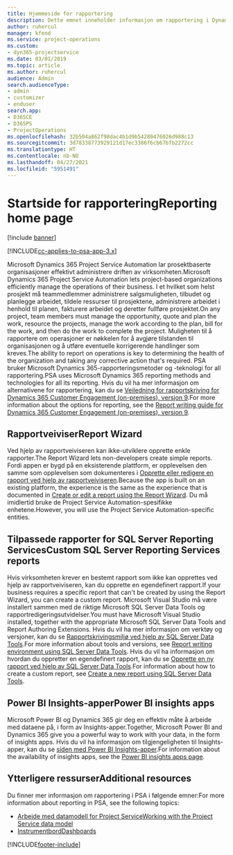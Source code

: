 ```yaml
---
title: Hjemmeside for rapportering
description: Dette emnet inneholder informasjon om rapportering i Dynamics 365 Project Service Automation.
author: ruhercul
manager: kfend
ms.service: project-operations
ms.custom:
- dyn365-projectservice
ms.date: 03/01/2019
ms.topic: article
ms.author: ruhercul
audience: Admin
search.audienceType:
- admin
- customizer
- enduser
search.app:
- D365CE
- D365PS
- ProjectOperations
ms.openlocfilehash: 32b504a862f98dac4b1d9b54289476026d988c13
ms.sourcegitcommit: 3d78338773929121d17ec3386f6cb67bfb2272cc
ms.translationtype: HT
ms.contentlocale: nb-NO
ms.lasthandoff: 04/27/2021
ms.locfileid: "5951491"
---
```

# <a name="reporting-home-page"></a><span data-ttu-id="0d84e-103">Startside for rapportering</span><span class="sxs-lookup"><span data-stu-id="0d84e-103">Reporting home page</span></span>

[!include [banner](../includes/psa-now-project-operations.md)]

[!INCLUDE[cc-applies-to-psa-app-3.x](../includes/cc-applies-to-psa-app-3x.md)]

<span data-ttu-id="0d84e-104">Microsoft Dynamics 365 Project Service Automation lar prosektbaserte organisasjoner effektivt administrere driften av virksomheten.</span><span class="sxs-lookup"><span data-stu-id="0d84e-104">Microsoft Dynamics 365 Project Service Automation lets project-based organizations efficiently manage the operations of their business.</span></span> <span data-ttu-id="0d84e-105">I et hvilket som helst prosjekt må teammedlemmer administrere salgsmuligheten, tilbudet og planlegge arbeidet, tildele ressurser til prosjektene, administrere arbeidet i henhold til planen, fakturere arbeidet og deretter fullføre prosjektet.</span><span class="sxs-lookup"><span data-stu-id="0d84e-105">On any project, team members must manage the opportunity, quote and plan the work, resource the projects, manage the work according to the plan, bill for the work, and then do the work to complete the project.</span></span> <span data-ttu-id="0d84e-106">Muligheten til å rapportere om operasjoner er nøkkelen for å avgjøre tilstanden til organisasjonen og å utføre eventuelle korrigerende handlinger som kreves.</span><span class="sxs-lookup"><span data-stu-id="0d84e-106">The ability to report on operations is key to determining the health of the organization and taking any corrective action that's required.</span></span> <span data-ttu-id="0d84e-107">PSA bruker Microsoft Dynamics 365-rapporteringsmetoder og -teknologi for all rapportering.</span><span class="sxs-lookup"><span data-stu-id="0d84e-107">PSA uses Microsoft Dynamics 365 reporting methods and technologies for all its reporting.</span></span> <span data-ttu-id="0d84e-108">Hvis du vil ha mer informasjon om alternativene for rapportering, kan du se [Veiledning for rapportskriving for Dynamics 365 Customer Engagement (on-premises), versjon 9](/dynamics365/customerengagement/on-premises/analytics/reporting-analytics-with-dynamics-365).</span><span class="sxs-lookup"><span data-stu-id="0d84e-108">For more information about the options for reporting, see the [Report writing guide for Dynamics 365 Customer Engagement (on-premises), version 9](/dynamics365/customerengagement/on-premises/analytics/reporting-analytics-with-dynamics-365).</span></span>

## <a name="report-wizard"></a><span data-ttu-id="0d84e-109">Rapportveiviser</span><span class="sxs-lookup"><span data-stu-id="0d84e-109">Report Wizard</span></span>

<span data-ttu-id="0d84e-110">Ved hjelp av rapportveiviseren kan ikke-utviklere opprette enkle rapporter.</span><span class="sxs-lookup"><span data-stu-id="0d84e-110">The Report Wizard lets non-developers create simple reports.</span></span> <span data-ttu-id="0d84e-111">Fordi appen er bygd på en eksisterende plattform, er opplevelsen den samme som opplevelsen som dokumenteres i [Opprette eller redigere en rapport ved hjelp av rapportveiviseren](/dynamics365/customerengagement/on-premises/basics/create-edit-copy-report-wizard).</span><span class="sxs-lookup"><span data-stu-id="0d84e-111">Because the app is built on an existing platform, the experience is the same as the experience that is documented in [Create or edit a report using the Report Wizard](/dynamics365/customerengagement/on-premises/basics/create-edit-copy-report-wizard).</span></span> <span data-ttu-id="0d84e-112">Du må imidlertid bruke de Project Service Automation-spesifikke enhetene.</span><span class="sxs-lookup"><span data-stu-id="0d84e-112">However, you will use the Project Service Automation-specific entities.</span></span>

## <a name="custom-sql-server-reporting-services-reports"></a><span data-ttu-id="0d84e-113">Tilpassede rapporter for SQL Server Reporting Services</span><span class="sxs-lookup"><span data-stu-id="0d84e-113">Custom SQL Server Reporting Services reports</span></span>

<span data-ttu-id="0d84e-114">Hvis virksomheten krever en bestemt rapport som ikke kan opprettes ved hjelp av rapportveiviseren, kan du opprette en egendefinert rapport.</span><span class="sxs-lookup"><span data-stu-id="0d84e-114">If your business requires a specific report that can't be created by using the Report Wizard, you can create a custom report.</span></span> <span data-ttu-id="0d84e-115">Microsoft Visual Studio må være installert sammen med de riktige Microsoft SQL Server Data Tools og rapportredigeringsutvidelser.</span><span class="sxs-lookup"><span data-stu-id="0d84e-115">You must have Microsoft Visual Studio installed, together with the appropriate Microsoft SQL Server Data Tools and Report Authoring Extensions.</span></span> <span data-ttu-id="0d84e-116">Hvis du vil ha mer informasjon om verktøy og versjoner, kan du se [Rapportskrivingsmiljø ved hjelp av SQL Server Data Tools](/dynamics365/customerengagement/on-premises/analytics/report-writing-environment-using-sql-server-data-tools).</span><span class="sxs-lookup"><span data-stu-id="0d84e-116">For more information about tools and versions, see [Report writing environment using SQL Server Data Tools](/dynamics365/customerengagement/on-premises/analytics/report-writing-environment-using-sql-server-data-tools).</span></span> <span data-ttu-id="0d84e-117">Hvis du vil ha informasjon om hvordan du oppretter en egendefinert rapport, kan du se [Opprette en ny rapport ved hjelp av SQL Server Data Tools](/dynamics365/customerengagement/on-premises/analytics/create-a-new-report-using-sql-server-data-tools).</span><span class="sxs-lookup"><span data-stu-id="0d84e-117">For information about how to create a custom report, see [Create a new report using SQL Server Data Tools](/dynamics365/customerengagement/on-premises/analytics/create-a-new-report-using-sql-server-data-tools).</span></span>

## <a name="power-bi-insights-apps"></a><span data-ttu-id="0d84e-118">Power BI Insights-apper</span><span class="sxs-lookup"><span data-stu-id="0d84e-118">Power BI insights apps</span></span>

<span data-ttu-id="0d84e-119">Microsoft Power BI og Dynamics 365 gir deg en effektiv måte å arbeide med dataene på, i form av Insights-apper.</span><span class="sxs-lookup"><span data-stu-id="0d84e-119">Together, Microsoft Power BI and Dynamics 365 give you a powerful way to work with your data, in the form of insights apps.</span></span> <span data-ttu-id="0d84e-120">Hvis du vil ha informasjon om tilgjengeligheten til Insights-apper, kan du se [siden med Power BI Insights-apper](https://powerbi.microsoft.com/power-bi-insights-apps/).</span><span class="sxs-lookup"><span data-stu-id="0d84e-120">For information about the availability of insights apps, see the [Power BI insights apps page](https://powerbi.microsoft.com/power-bi-insights-apps/).</span></span>


## <a name="additional-resources"></a><span data-ttu-id="0d84e-121">Ytterligere ressurser</span><span class="sxs-lookup"><span data-stu-id="0d84e-121">Additional resources</span></span>
<span data-ttu-id="0d84e-122">Du finner mer informasjon om rapportering i PSA i følgende emner:</span><span class="sxs-lookup"><span data-stu-id="0d84e-122">For more information about reporting in PSA, see the following topics:</span></span>

- [<span data-ttu-id="0d84e-123">Arbeide med datamodell for Project Service</span><span class="sxs-lookup"><span data-stu-id="0d84e-123">Working with the Project Service data model</span></span>](reports-working-project-service-data-model.md)
- [<span data-ttu-id="0d84e-124">Instrumentbord</span><span class="sxs-lookup"><span data-stu-id="0d84e-124">Dashboards</span></span>](reports-dashboards.md)



[!INCLUDE[footer-include](../includes/footer-banner.md)]